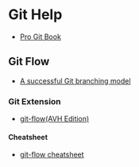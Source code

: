 # Git Help

* [Pro Git Book](https://git-scm.com/book/en/v2)

## Git Flow

* [A successful Git branching model](https://nvie.com/posts/a-successful-git-branching-model/)

### Git Extension

* [git-flow(AVH Edition)](https://github.com/petervanderdoes/gitflow-avh)

#### Cheatsheet

* [git-flow cheatsheet](https://danielkummer.github.io/git-flow-cheatsheet/)
